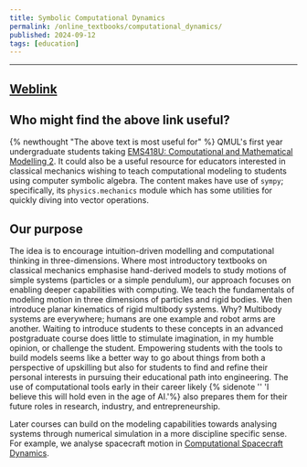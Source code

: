 ```yaml
---
title: Symbolic Computational Dynamics
permalink: /online_textbooks/computational_dynamics/
published: 2024-09-12
tags: [education]
---
```

---
## [Weblink](https://www.angadhn.com/ComputationalDynamics/kinematics/introduction.html)

## Who might find the above link useful?
{% newthought "The above text is most useful for" %} QMUL's first year undergraduate students taking
[EMS418U: Computational and Mathematical Modelling 2](https://www.qmul.ac.uk/modules/items/ems418u-computational-and-mathematical-modelling-2.html).
It could also be a useful resource for educators interested in classical mechanics wishing to teach computational
modeling to students using computer symbolic algebra. The content makes have use of `sympy`; specifically, its 
`physics.mechanics` module which has some utilities for quickly diving into vector operations.

## Our purpose
The idea is to encourage intuition-driven modelling and computational thinking in three-dimensions. Where most
introductory textbooks on classical mechanics emphasise hand-derived models to study motions of
simple systems (particles or a simple pendulum), our approach focuses on enabling deeper capabilities with
computing. We teach the fundamentals of modeling motion in three dimensions of particles and rigid bodies. We
then introduce planar kinematics of rigid multibody systems. Why? Multibody systems are everywhere; humans are
one example and robot arms are another. Waiting to introduce students to these concepts in an advanced
postgraduate course does little to stimulate imagination, in my humble opinion, or challenge the student.
Empowering students with the tools to build models seems like a better way to go about things from both
a perspective of upskilling but also for students to find and refine their personal interests in pursuing
their educational path into engineering. The use of computational tools early in their career
likely {% sidenote '' 'I believe this will hold even in the age of AI.'%} also prepares them 
for their future roles in research, industry, and entrepreneurship.

Later courses can build on the modeling capabilities towards analysing systems through numerical simulation
in a more discipline specific sense. For example, we analyse spacecraft motion in
[Computational Spacecraft Dynamics](https://www.angadhn.com/online_textbooks/spacecraft_dynamics/).
